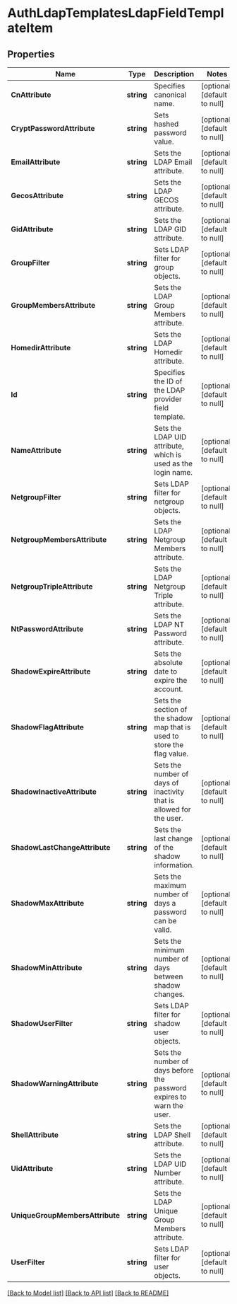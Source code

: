 # AuthLdapTemplatesLdapFieldTemplateItem

## Properties
Name | Type | Description | Notes
------------ | ------------- | ------------- | -------------
**CnAttribute** | **string** | Specifies canonical name. | [optional] [default to null]
**CryptPasswordAttribute** | **string** | Sets hashed password value. | [optional] [default to null]
**EmailAttribute** | **string** | Sets the LDAP Email attribute. | [optional] [default to null]
**GecosAttribute** | **string** | Sets the LDAP GECOS attribute. | [optional] [default to null]
**GidAttribute** | **string** | Sets the LDAP GID attribute. | [optional] [default to null]
**GroupFilter** | **string** | Sets LDAP filter for group objects. | [optional] [default to null]
**GroupMembersAttribute** | **string** | Sets the LDAP Group Members attribute. | [optional] [default to null]
**HomedirAttribute** | **string** | Sets the LDAP Homedir attribute. | [optional] [default to null]
**Id** | **string** | Specifies the ID of the LDAP provider field template. | [optional] [default to null]
**NameAttribute** | **string** | Sets the LDAP UID attribute, which is used as the login name. | [optional] [default to null]
**NetgroupFilter** | **string** | Sets LDAP filter for netgroup objects. | [optional] [default to null]
**NetgroupMembersAttribute** | **string** | Sets the LDAP Netgroup Members attribute. | [optional] [default to null]
**NetgroupTripleAttribute** | **string** | Sets the LDAP Netgroup Triple attribute. | [optional] [default to null]
**NtPasswordAttribute** | **string** | Sets the LDAP NT Password attribute. | [optional] [default to null]
**ShadowExpireAttribute** | **string** | Sets the absolute date to expire the account. | [optional] [default to null]
**ShadowFlagAttribute** | **string** | Sets the section of the shadow map that is used to store the flag value. | [optional] [default to null]
**ShadowInactiveAttribute** | **string** | Sets the number of days of inactivity that is allowed for the user. | [optional] [default to null]
**ShadowLastChangeAttribute** | **string** | Sets the last change of the shadow information. | [optional] [default to null]
**ShadowMaxAttribute** | **string** | Sets the maximum number of days a password can be valid. | [optional] [default to null]
**ShadowMinAttribute** | **string** | Sets the minimum number of days between shadow changes. | [optional] [default to null]
**ShadowUserFilter** | **string** | Sets LDAP filter for shadow user objects. | [optional] [default to null]
**ShadowWarningAttribute** | **string** | Sets the number of days before the password expires to warn the user. | [optional] [default to null]
**ShellAttribute** | **string** | Sets the LDAP Shell attribute. | [optional] [default to null]
**UidAttribute** | **string** | Sets the LDAP UID Number attribute. | [optional] [default to null]
**UniqueGroupMembersAttribute** | **string** | Sets the LDAP Unique Group Members attribute. | [optional] [default to null]
**UserFilter** | **string** | Sets LDAP filter for user objects. | [optional] [default to null]

[[Back to Model list]](../README.md#documentation-for-models) [[Back to API list]](../README.md#documentation-for-api-endpoints) [[Back to README]](../README.md)


